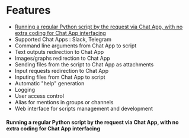 
# Features

- [Running a regular Python script by the request via Chat App, with no extra coding for Chat App interfacing](#running-a-regular-python-script-by-the-request-via-chat-app-with-no-extra-coding-for-chat-app-interfacing)
- Supported Chat Apps : Slack, Telegram
- Command line arguments from Chat App to script
- Text outputs redirection to Chat App
- Images/graphs redirection to Chat App
- Sending files from the script to Chat App as attachments
- Input requests redirection to Chat App
- Inputing files from Chat App to script
- Automatic "help" generation
- Logging
- User access control
- Alias for mentions in groups or channels
- Web interface for scripts management and development

#### Running a regular Python script by the request via Chat App, with no extra coding for Chat App interfacing


